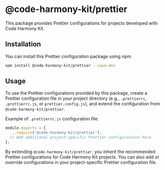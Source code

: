 # @code-harmony-kit/prettier

This package provides Prettier configurations for projects developed with Code Harmony Kit.

## Installation

You can install this Prettier configuration package using npm.

```bash
npm install @code-harmony-kit/prettier --save-dev
```

## Usage

To use the Prettier configurations provided by this package, create a Prettier configuration file in your project directory (e.g., `.prettierrc`, `.prettierrc.js`, or `prettier.config.js`), and extend the configuration from `@code-harmony-kit/prettier`.

Example of `.prettierrc.js` configuration file:

```js
module.exports = {
  ...require('@code-harmony-kit/prettier'),
  // Add additional project-specific Prettier configurations here
};
```

By extending `@code-harmony-kit/prettier`, you inherit the recommended Prettier configurations for Code Harmony Kit projects. You can also add or override configurations in your project-specific Prettier configuration file.
